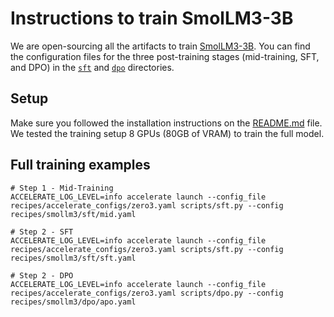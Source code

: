 
# Instructions to train SmolLM3-3B

We are open-sourcing all the artifacts to train [SmolLM3-3B](https://huggingface.co/HuggingFaceTB/SmolLM3-3B). You can find the configuration files for the three post-training stages (mid-training, SFT, and DPO) in the [`sft`](https://github.com/huggingface/alignment-handbook/tree/main/recipes/smollm3/sft) and [`dpo`](https://github.com/huggingface/alignment-handbook/tree/main/recipes/smollm3/dpo) directories.

## Setup

Make sure you followed the installation instructions on the [README.md](README.md) file. We tested the training setup  8 GPUs (80GB of VRAM) to train the full model.

## Full training examples

```shell
# Step 1 - Mid-Training
ACCELERATE_LOG_LEVEL=info accelerate launch --config_file recipes/accelerate_configs/zero3.yaml scripts/sft.py --config recipes/smollm3/sft/mid.yaml

# Step 2 - SFT
ACCELERATE_LOG_LEVEL=info accelerate launch --config_file recipes/accelerate_configs/zero3.yaml scripts/sft.py --config recipes/smollm3/sft/sft.yaml

# Step 2 - DPO
ACCELERATE_LOG_LEVEL=info accelerate launch --config_file recipes/accelerate_configs/zero3.yaml scripts/dpo.py --config recipes/smollm3/dpo/apo.yaml
```